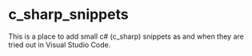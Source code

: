 # c_sharp_snippets
This is a place to add small c# (c_sharp) snippets as and when they are tried out in Visual Studio Code.
